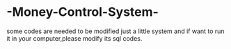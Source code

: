 # -Money-Control-System-
some codes are needed to be modified
just a little system and if want to run it in your computer,please modify its sql codes.

